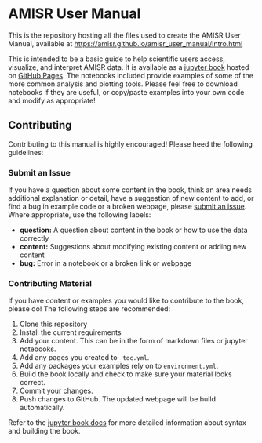 # AMISR User Manual

This is the repository hosting all the files used to create the AMISR User Manual, available at https://amisr.github.io/amisr_user_manual/intro.html

This is intended to be a basic guide to help scientific users access, visualize, and interpret AMISR data.  It is available as a [jupyter book](https://jupyterbook.org/en/stable/intro.html) hosted on [GitHub Pages](https://pages.github.com/). The notebooks included provide examples of some of the more common analysis and plotting tools.  Please feel free to download notebooks if they are useful, or copy/paste examples into your own code and modify as appropriate!

## Contributing
Contributing to this manual is highly encouraged!  Please heed the following guidelines:

### Submit an Issue
If you have a question about some content in the book, think an area needs additional explanation or detail, have a suggestion of new content to add, or find a bug in example code or a broken webpage, please [submit an issue](https://github.com/amisr/amisr_user_manual/issues).  Where appropriate, use the following labels:

- **question:** A question about content in the book or how to use the data correctly
- **content:** Suggestions about modifying existing content or adding new content
- **bug:** Error in a notebook or a broken link or webpage

### Contributing Material
If you have content or examples you would like to contribute to the book, please do!  The following steps are recommended:

1. Clone this repository
2. Install the current requirements
3. Add your content.  This can be in the form of markdown files or jupyter notebooks.
4. Add any pages you created to `_toc.yml`.
5. Add any packages your examples rely on to `environment.yml`.
6. Build the book locally and check to make sure your material looks correct.
7. Commit your changes.
8. Push changes to GitHub.  The updated webpage will be build automatically.

Refer to the [jupyter book docs](https://jupyterbook.org/en/stable/intro.html) for more detailed information about syntax and building the book.

